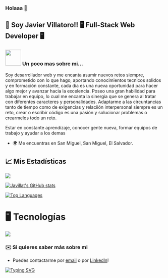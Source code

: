 ### Holaaa 👋

<!--
**Javillat/Javillat** is a ✨ _special_ ✨ repository because its `README.md` (this file) appears on your GitHub profile.

###
-->
<h2>👋 Soy Javier Villatoro!!   🖥️  Full-Stack Web Developer 🖥️ </h2>

<!--<img align='right' src="https://media.giphy.com/media/ieyl9zmCjO4b4t6qoY/giphy.gif" width="230">-->


<!--
[![Linkedin: Javier](https://img.shields.io/badge/Javier-blue?link=www.linkedin.com/in/javillatoro)]
[![GitHub: Javier](https://img.shields.io/github/followers/Javillat)
-->
### <img src="https://media.giphy.com/media/VgCDAzcKvsR6OM0uWg/giphy.gif" width="50"> Un poco mas sobre mi...  

Soy desarrollador web y me encanta asumir nuevos retos siempre, comprometido con lo que hago, aportando conocimientos tecnicos solidos y en formación constante, cada día es una nueva oportunidad para hacer algo mejor y avanzar hacia la excelencia. 
Poseo una gran habilidad para trabajar en equipo, lo cual me encanta la sinergia que se genera al tratar con diferentes caracteres y personalidades. Adaptarme a las circuntancias tanto de tiempo como de exigencias y relaciión interpersonal siempre es un reto, crear o escribir código es una pasión y solucionar problemas o crearmelos todo un reto.

Estar en constante aprendizaje, conocer gente nueva, formar equipos de trabajo y ayudar a los demas

* 🌍  Me encuentras en San Miguel, San Miguel, El Salvador.



## 📈 Mis Estadísticas
<a href="http://www.github.com/Javillat"><img src="https://github-readme-streak-stats.herokuapp.com/?user=Javillat&stroke=ffffff&background=1c1917&ring=0891b2&fire=0891b2&currStreakNum=ffffff&currStreakLabel=0891b2&sideNums=ffffff&sideLabels=ffffff&dates=ffffff&hide_border=true" /></a>

<a href="https://github.com/Javillat"><img src="https://github-readme-stats.vercel.app/api?username=Javillat&show_icons=true&hide=&count_private=true&title_color=0891b2&text_color=ffffff&icon_color=facc15&bg_color=1c1917&hide_border=true&show_icons=true" alt="Javillat's GitHub stats" /></a>

<a href="https://github.com/Javillat" align="left"><img src="https://github-readme-stats.vercel.app/api/top-langs/?username=Javillat&langs_count=10&title_color=0891b2&text_color=0891b2&icon_color=0891b2&bg_color=1c1917&hide_border=true&locale=en&custom_title=Top%20%Languages" alt="Top Languages" /></a>


# 🖥️ Tecnologías
<p align="left">
  <a href="https://skillicons.dev">
    <img src="https://skillicons.dev/icons?i=js,html,css,react,redux,nodejs,express,postgres,mysql,git,github,java,vercel,vscode,eclipse,jquery&perline=8" />
  </a>
</p>



### ✉️ Si quieres saber más sobre mi
* Puedes contactarme por [email](mailto:wemakesoftx@gmail.com) o por [Linkedln](https://www.linkedin.com/in/javillatoro/)!




[![Typing SVG](https://readme-typing-svg.herokuapp.com?font=Fira+Code&pause=1000&multiline=true&width=550&height=100&lines=El+mundo+necesita+mas+gente+que+ame+lo+que+hace)](https://git.io/typing-svg)





<!--

Here are some ideas to get you started:

- 🔭 I’m currently working on ...
- 🌱 I’m currently learning ...
- 👯 I’m looking to collaborate on ...
- 🤔 I’m looking for help with ...
- 💬 Ask me about ...
- 📫 How to reach me: ...
- 😄 Pronouns: ...
- ⚡ Fun fact: ...
-->
